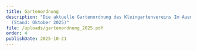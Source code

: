 ```yaml
---
title: Gartenordnung
description: "Die aktuelle Gartenordnung des Kleingartenvereins Im Auenviertel
  (Stand: Oktober 2025)"
file: /uploads/gartenordnung_2025.pdf
order: 4
publishDate: 2025-10-21
---
```

